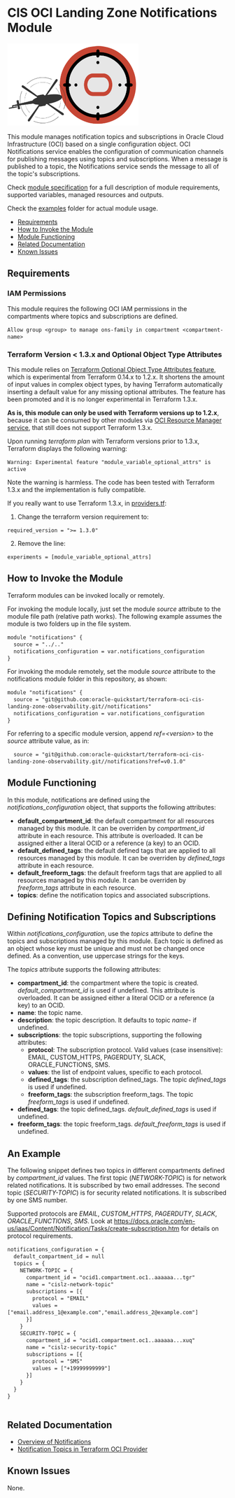# CIS OCI Landing Zone Notifications Module

![Landing Zone logo](../landing_zone_300.png)

This module manages notification topics and subscriptions in Oracle Cloud Infrastructure (OCI) based on a single configuration object. OCI Notifications service enables the configuration of communication channels for publishing messages using topics and subscriptions. When a message is published to a topic, the Notifications service sends the message to all of the topic's subscriptions. 

Check [module specification](./SPEC.md) for a full description of module requirements, supported variables, managed resources and outputs.

Check the [examples](./examples/) folder for actual module usage.

- [Requirements](#requirements)
- [How to Invoke the Module](#invoke)
- [Module Functioning](#functioning)
- [Related Documentation](#related)
- [Known Issues](#issues)

## <a name="requirements">Requirements</a>
### IAM Permissions

This module requires the following OCI IAM permissions in the compartments where topics and subscriptions are defined.
```
Allow group <group> to manage ons-family in compartment <compartment-name>
```

### Terraform Version < 1.3.x and Optional Object Type Attributes
This module relies on [Terraform Optional Object Type Attributes feature](https://developer.hashicorp.com/terraform/language/expressions/type-constraints#optional-object-type-attributes), which is experimental from Terraform 0.14.x to 1.2.x. It shortens the amount of input values in complex object types, by having Terraform automatically inserting a default value for any missing optional attributes. The feature has been promoted and it is no longer experimental in Terraform 1.3.x.

**As is, this module can only be used with Terraform versions up to 1.2.x**, because it can be consumed by other modules via [OCI Resource Manager service](https://docs.oracle.com/en-us/iaas/Content/ResourceManager/home.htm), that still does not support Terraform 1.3.x.

Upon running *terraform plan* with Terraform versions prior to 1.3.x, Terraform displays the following warning:
```
Warning: Experimental feature "module_variable_optional_attrs" is active
```

Note the warning is harmless. The code has been tested with Terraform 1.3.x and the implementation is fully compatible.

If you really want to use Terraform 1.3.x, in [providers.tf](./providers.tf):
1. Change the terraform version requirement to:
```
required_version = ">= 1.3.0"
```
2. Remove the line:
```
experiments = [module_variable_optional_attrs]
```
## <a name="invoke">How to Invoke the Module</a>

Terraform modules can be invoked locally or remotely. 

For invoking the module locally, just set the module *source* attribute to the module file path (relative path works). The following example assumes the module is two folders up in the file system.
```
module "notifications" {
  source = "../.."
  notifications_configuration = var.notifications_configuration
}
```

For invoking the module remotely, set the module *source* attribute to the notifications module folder in this repository, as shown:
```
module "notifications" {
  source = "git@github.com:oracle-quickstart/terraform-oci-cis-landing-zone-observability.git//notifications"
  notifications_configuration = var.notifications_configuration
}
```
For referring to a specific module version, append *ref=\<version\>* to the *source* attribute value, as in:
```
  source = "git@github.com:oracle-quickstart/terraform-oci-cis-landing-zone-observability.git//notifications?ref=v0.1.0"
```
## <a name="functioning">Module Functioning</a>

In this module, notifications are defined using the *notifications_configuration* object, that supports the following attributes:
- **default_compartment_id**: the default compartment for all resources managed by this module. It can be overriden by *compartment_id* attribute in each resource. This attribute is overloaded. It can be assigned either a literal OCID or a reference (a key) to an OCID.
- **default_defined_tags**: the default defined tags that are applied to all resources managed by this module. It can be overriden by *defined_tags* attribute in each resource.
- **default_freeform_tags**: the default freeform tags that are applied to all resources managed by this module. It can be overriden by *freeform_tags* attribute in each resource.
- **topics**: define the notification topics and associated subscriptions. 

## Defining Notification Topics and Subscriptions

Within *notifications_configuration*, use the *topics* attribute to define the topics and subscriptions managed by this module. Each topic is defined as an object whose key must be unique and must not be changed once defined. As a convention, use uppercase strings for the keys.

The *topics* attribute supports the following attributes:
- **compartment_id**: the compartment where the topic is created. *default_compartment_id* is used if undefined. This attribute is overloaded. It can be assigned either a literal OCID or a reference (a key) to an OCID. 
- **name**: the topic name.
- **description**: the topic description. It defaults to topic *name*- if undefined.
- **subscriptions**: the topic subscriptions, supporting the following attributes:
  - **protocol**: The subscription protocol. Valid values (case insensitive): EMAIL, CUSTOM_HTTPS, PAGERDUTY, SLACK, ORACLE_FUNCTIONS, SMS.
  - **values**: the list of endpoint values, specific to each protocol.
  - **defined_tags**: the subscription defined_tags. The topic *defined_tags* is used if undefined.
  - **freeform_tags**: the subscription freeform_tags. The topic *freeform_tags* is used if undefined.
- **defined_tags**: the topic defined_tags. *default_defined_tags* is used if undefined.
- **freeform_tags**: the topic freeform_tags. *default_freeform_tags* is used if undefined.

## An Example

The following snippet defines two topics in different compartments defined by *compartment_id* values. The first topic (*NETWORK-TOPIC*) is for network related notifications. It is subscribed by two email addresses. The second topic (*SECURITY-TOPIC*) is for security related notifications. It is subscribed by one SMS number. 

Supported protocols are *EMAIL*, *CUSTOM_HTTPS*, *PAGERDUTY*, *SLACK*, *ORACLE_FUNCTIONS*, *SMS*. Look at https://docs.oracle.com/en-us/iaas/Content/Notification/Tasks/create-subscription.htm for details on protocol requirements.

```
notifications_configuration = {
  default_compartment_id = null
  topics = {
    NETWORK-TOPIC = {
      compartment_id = "ocid1.compartment.oc1..aaaaaa...tgr"
      name = "cislz-network-topic"
      subscriptions = [{ 
        protocol = "EMAIL"
        values = ["email.address_1@example.com","email.address_2@example.com"]
      }]
    }
    SECURITY-TOPIC = {
      compartment_id = "ocid1.compartment.oc1..aaaaaa...xuq"
      name = "cislz-security-topic"
      subscriptions = [{ 
        protocol = "SMS"
        values = ["+19999999999"]
      }]
    }
  }
}
    
```

## <a name="related">Related Documentation</a>
- [Overview of Notifications](https://docs.oracle.com/en-us/iaas/Content/Notification/Concepts/notificationoverview.htm)
- [Notification Topics in Terraform OCI Provider](https://registry.terraform.io/providers/oracle/oci/latest/docs/resources/ons_notification_topic)

## <a name="issues">Known Issues</a>
None.